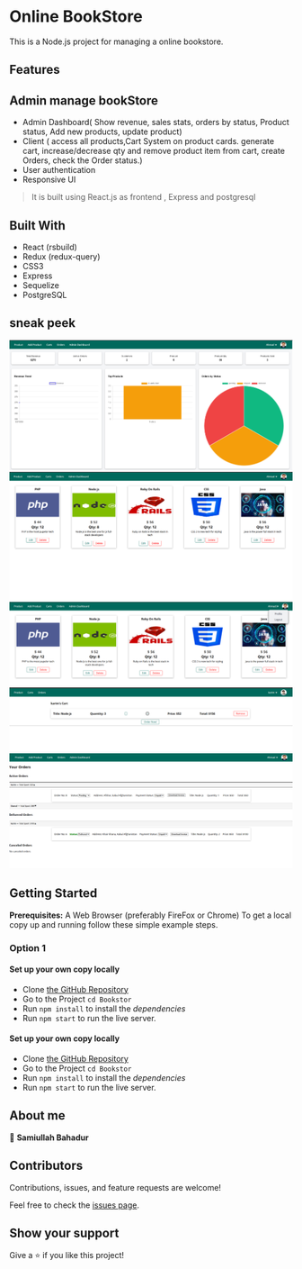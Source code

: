 # Online BookStore

This is a Node.js project for managing a online bookstore.

## Features

## Admin manage bookStore

- Admin Dashboard( Show revenue, sales stats, orders by status, Product status, Add new products, update product)
- Client ( access all products,Cart System on product cards. generate cart, increase/decrease qty
  and remove product item from cart, create Orders, check the Order status.)
- User authentication
- Responsive UI

> It is built using React.js as frontend , Express and postgresql

## Built With

- React (rsbuild)
- Redux (redux-query)
- CSS3
- Express
- Sequelize
- PostgreSQL

## sneak peek

![Application admin dashboard](./images/admin_dashboard.png)
![Application index ](./images/index.png)
![Application indexpage](./images/indexpage.png)
![Application carts page](./images/cartspage.png)
![Application orders page](./images/orderspage.png)

## Getting Started

**Prerequisites:** A Web Browser (preferably FireFox or Chrome)
To get a local copy up and running follow these simple example steps.

### **Option 1**

#### Set up your own copy locally

- Clone [the GitHub Repository](https://github.com/samiullahbahadur/Bookstore_node)
- Go to the Project `cd Bookstor`
- Run `npm install` to install the _dependencies_
- Run `npm start` to run the live server.

#### Set up your own copy locally

- Clone [the GitHub Repository](https://github.com/samiullahbahadur/Bookstore)
- Go to the Project `cd Bookstor`
- Run `npm install` to install the _dependencies_
- Run `npm start` to run the live server.

## About me

👤 **Samiullah Bahadur**

## Contributors

Contributions, issues, and feature requests are welcome!

Feel free to check the [issues page](../../issues/).

## Show your support

Give a ⭐️ if you like this project!
